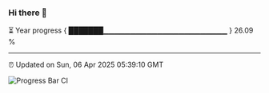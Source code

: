 ### Hi there 👋

⏳ Year progress { ███████▁▁▁▁▁▁▁▁▁▁▁▁▁▁▁▁▁▁▁▁▁▁▁ } 26.09 %

---

⏰ Updated on Sun, 06 Apr 2025 05:39:10 GMT

![Progress Bar CI](https://github.com/IshwaranRudhara/GIT-ACTION/workflows/Progress%20Bar%20CI/badge.svg)
